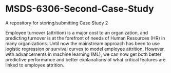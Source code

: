 # MSDS-6306-Second-Case-Study
A repository for storing/submitting Case Study 2

Employee turnover (attrition) is a major cost to an organization, and predicting turnover is at the forefront of needs of 
Human Resources (HR) in many organizations. Until now the mainstream approach has been to use logistic regression or survival curves to 
model employee attrition. However, with advancements in machine learning (ML), we can now get both better predictive performance and better
explanations of what critical features are linked to employee attrition.
